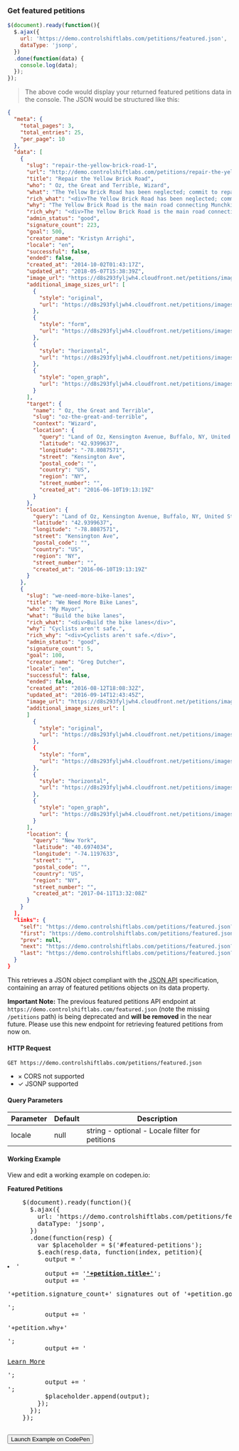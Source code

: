 ### Get featured petitions

```js
$(document).ready(function(){
  $.ajax({
    url: 'https://demo.controlshiftlabs.com/petitions/featured.json',
    dataType: 'jsonp',
  })
  .done(function(data) {
    console.log(data);
  });
});
```

> The above code would display your returned featured petitions data in the console.  The JSON would be structured like this:

```json
{
  "meta": {
    "total_pages": 3,
    "total_entries": 25,
    "per_page": 10
  },
  "data": [
    {
      "slug": "repair-the-yellow-brick-road-1",
      "url": "http://demo.controlshiftlabs.com/petitions/repair-the-yellow-brick-road-1",
      "title": "Repair the Yellow Brick Road",
      "who": " Oz, the Great and Terrible, Wizard",
      "what": "The Yellow Brick Road has been neglected; commit to repairing the damaged sections of the road in the next year!",
      "rich_what": "<div>The Yellow Brick Road has been neglected; commit to repairing the damaged sections of the road in the next year!</div>",
      "why": "The Yellow Brick Road is the main road connecting Munchkin Country to the Emerald City and in its current state it's impassable.",
      "rich_why": "<div>The Yellow Brick Road is the main road connecting Munchkin Country to the Emerald City and in its current state it's impassable.</div>",
      "admin_status": "good",
      "signature_count": 223,
      "goal": 500,
      "creator_name": "Kristyn Arrighi",
      "locale": "en",
      "successful": false,
      "ended": false,
      "created_at": "2014-10-02T01:43:17Z",
      "updated_at": "2018-05-07T15:38:39Z",
      "image_url": "https://d8s293fyljwh4.cloudfront.net/petitions/images/92283/hero/2016-06-20-1466458252-1098096-ywllowbrickroad.jpg?1473884741",
      "additional_image_sizes_url": [
        {
          "style": "original",
          "url": "https://d8s293fyljwh4.cloudfront.net/petitions/images/92283/original/2016-06-20-1466458252-1098096-ywllowbrickroad.jpg?1473884741"
        },
        {
          "style": "form",
          "url": "https://d8s293fyljwh4.cloudfront.net/petitions/images/92283/form/2016-06-20-1466458252-1098096-ywllowbrickroad.jpg?1473884741"
        },
        {
          "style": "horizontal",
          "url": "https://d8s293fyljwh4.cloudfront.net/petitions/images/92283/horizontal/2016-06-20-1466458252-1098096-ywllowbrickroad.jpg?1473884741"
        },
        {
          "style": "open_graph",
          "url": "https://d8s293fyljwh4.cloudfront.net/petitions/images/92283/open_graph/2016-06-20-1466458252-1098096-ywllowbrickroad.jpg?1473884741"
        }
      ],
      "target": {
        "name": " Oz, the Great and Terrible",
        "slug": "oz-the-great-and-terrible",
        "context": "Wizard",
        "location": {
          "query": "Land of Oz, Kensington Avenue, Buffalo, NY, United States",
          "latitude": "42.9399637",
          "longitude": "-78.8087571",
          "street": "Kensington Ave",
          "postal_code": "",
          "country": "US",
          "region": "NY",
          "street_number": "",
          "created_at": "2016-06-10T19:13:19Z"
        }
      },
      "location": {
        "query": "Land of Oz, Kensington Avenue, Buffalo, NY, United States",
        "latitude": "42.9399637",
        "longitude": "-78.8087571",
        "street": "Kensington Ave",
        "postal_code": "",
        "country": "US",
        "region": "NY",
        "street_number": "",
        "created_at": "2016-06-10T19:13:19Z"
      }
    },
    {
      "slug": "we-need-more-bike-lanes",
      "title": "We Need More Bike Lanes",
      "who": "My Mayor",
      "what": "Build the bike lanes",
      "rich_what": "<div>Build the bike lanes</div>",
      "why": "Cyclists aren't safe.",
      "rich_why": "<div>Cyclists aren't safe.</div>",
      "admin_status": "good",
      "signature_count": 5,
      "goal": 100,
      "creator_name": "Greg Dutcher",
      "locale": "en",
      "successful": false,
      "ended": false,
      "created_at": "2016-08-12T18:08:32Z",
      "updated_at": "2016-09-14T12:43:45Z",
      "image_url": "https://d8s293fyljwh4.cloudfront.net/petitions/images/167492/original/IMG_1854.JPG?1472046912",
      "additional_image_sizes_url": [
      ]
        {
          "style": "original",
          "url": "https://d8s293fyljwh4.cloudfront.net/petitions/images/167492/original/IMG_1854.JPG?1473884741"
        },
        {
          "style": "form",
          "url": "https://d8s293fyljwh4.cloudfront.net/petitions/images/167492/form/IMG_1854.JPG?1473884741"
        },
        {
          "style": "horizontal",
          "url": "https://d8s293fyljwh4.cloudfront.net/petitions/images/167492/horizontal/IMG_1854.JPG?1473884741"
        },
        {
          "style": "open_graph",
          "url": "https://d8s293fyljwh4.cloudfront.net/petitions/images/167492/open_graph/IMG_1854.JPG?1473884741"
        }
      ],
      "location": {
        "query": "New York",
        "latitude": "40.6974034",
        "longitude": "-74.1197633",
        "street": "",
        "postal_code": "",
        "country": "US",
        "region": "NY",
        "street_number": "",
        "created_at": "2017-04-11T13:32:08Z"
      }
    }
  ],
  "links": {
    "self": "https://demo.controlshiftlabs.com/petitions/featured.json?page=1",
    "first": "https://demo.controlshiftlabs.com/petitions/featured.json",
    "prev": null,
    "next": "https://demo.controlshiftlabs.com/petitions/featured.json?page=2",
    "last": "https://demo.controlshiftlabs.com/petitions/featured.json?page=3"
  }
}
```

This retrieves a JSON object compliant with the [JSON API](http://jsonapi.org/) specification, containing an array of featured petitions objects on its data property.

**Important Note:** The previous featured petitions API endpoint at `https://demo.controlshiftlabs.com/featured.json` (note the missing `/petitions` path) is being deprecated and **will be removed** in the near future. Please use this new endpoint for retrieving featured petitions from now on.

#### HTTP Request

`GET https://demo.controlshiftlabs.com/petitions/featured.json`

- &times; CORS not supported
- &check; JSONP supported

#### Query Parameters

Parameter | Default | Description
--------- | ------- | -----------
locale | null | string - optional - Locale filter for petitions

#### Working Example

View and edit a working example on codepen.io:

<div class="js-codepen-data hidden" data-title="ControlShift Labs: Featured Petitions Example">
  <div class="codepen-html">
    <strong>Featured Petitions</strong>
    <ul id="featured-petitions">
    </ul>
  </div>
  <pre class="codepen-js">
    $(document).ready(function(){
      $.ajax({
        url: 'https://demo.controlshiftlabs.com/petitions/featured.json',
        dataType: 'jsonp',
      })
      .done(function(resp) {
        var $placeholder = $('#featured-petitions');
        $.each(resp.data, function(index, petition){
          output = '<li>'
          output += '<strong><a href="'+petition.url+'">'+petition.title+'</a></strong>';
          output += '<p>'+petition.signature_count+' signatures out of '+petition.goal+' needed </p>';
          output += '<p>'+petition.why+'</p>';
          output += '<p><a href="'+petition.url+'">Learn More</a></p>';
          output += '</li>';
          $placeholder.append(output);
        });
      });
    });
  </pre>
</div>

<form action="https://codepen.io/pen/define" method="POST" target="_blank" class="hidden">
  <input type="hidden" name="data" class="js-data" value="">
  <input type="submit" value="Launch Example on CodePen">
</form>

<div></div>
